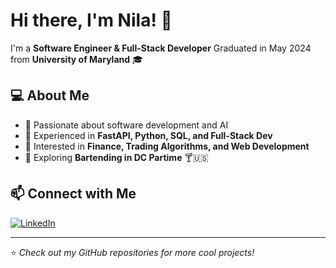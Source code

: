# Hi there, I'm Nila! 👋

I'm a **Software Engineer & Full-Stack Developer**
Graduated in May 2024 from **University of Maryland** 🎓

## 💻 About Me
- 🔹 Passionate about software development and AI  
- 🔹 Experienced in **FastAPI, Python, SQL, and Full-Stack Dev**  
- 🔹 Interested in **Finance, Trading Algorithms, and Web Development**  
- 🔹 Exploring **Bartending in DC Partime** 🍸🇺🇸  

## 📫 Connect with Me  
[![LinkedIn](https://img.shields.io/badge/LinkedIn-Nila-blue?logo=linkedin)](https://www.linkedin.com/in/nilakarthikesan/)  

---
⭐️ _Check out my GitHub repositories for more cool projects!_
